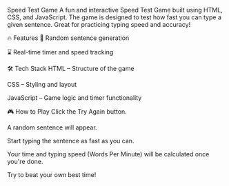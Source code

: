 Speed Test Game
A fun and interactive Speed Test Game built using HTML, CSS, and JavaScript. The game is designed to test how fast you can type a given sentence. Great for practicing typing speed and accuracy!

🔥 Features
🧠 Random sentence generation

⌛ Real-time timer and speed tracking

🛠️ Tech Stack
HTML – Structure of the game

CSS – Styling and layout

JavaScript – Game logic and timer functionality

🎮 How to Play
Click the Try Again button.

A random sentence will appear.

Start typing the sentence as fast as you can.

Your time and typing speed (Words Per Minute) will be calculated once you're done.

Try to beat your own best time!
